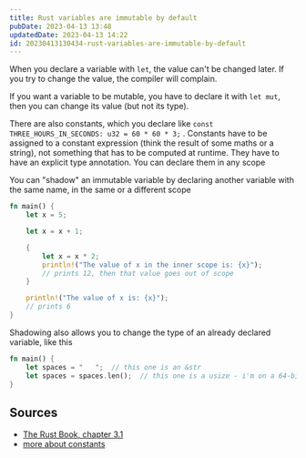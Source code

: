 ```yaml
---
title: Rust variables are immutable by default
pubDate: 2023-04-13 13:48
updatedDate: 2023-04-13 14:22
id: 20230413130434-rust-variables-are-immutable-by-default
---
```


When you declare a variable with `let`, the value can't be changed later. If you try to change the value, the compiler will complain.

If you want a variable to be mutable, you have to declare it with `let mut`, then you can change its value (but not its type).

There are also constants, which you declare like `const THREE_HOURS_IN_SECONDS: u32 = 60 * 60 * 3;` . Constants have to be assigned to a constant expression (think the result of some maths or a string), not something that has to be computed at runtime. They have to have an explicit type annotation. You can declare them in any scope

You can "shadow" an immutable variable by declaring another variable with the same name, in the same or a different scope

```rust
fn main() {
    let x = 5;

    let x = x + 1;

    {
        let x = x * 2;
        println!("The value of x in the inner scope is: {x}");
        // prints 12, then that value goes out of scope
    }

    println!("The value of x is: {x}");
    // prints 6
}
```

Shadowing also allows you to change the type of an already declared variable, like this
```rust
fn main() {
    let spaces = "   ";  // this one is an &str
    let spaces = spaces.len();  // this one is a usize - i'm on a 64-bit machine so this is a 64 bit unsigned integer
}
```

## Sources

- [The Rust Book, chapter 3.1](https://rust-book.cs.brown.edu/ch03-01-variables-and-mutability.html)
- [more about constants](https://doc.rust-lang.org/reference/const_eval.html)
